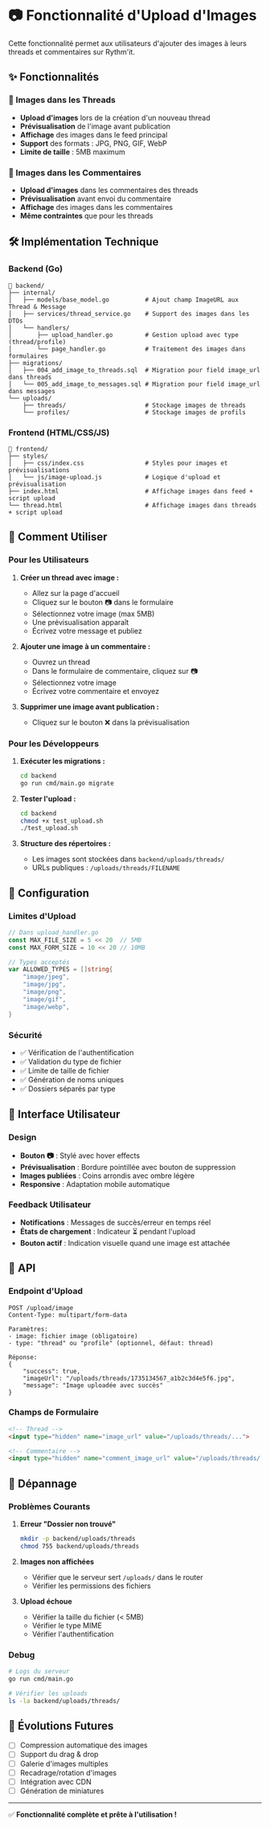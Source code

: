 # 📷 Fonctionnalité d'Upload d'Images

Cette fonctionnalité permet aux utilisateurs d'ajouter des images à leurs threads et commentaires sur Rythm'it.

## ✨ Fonctionnalités

### 🎯 Images dans les Threads
- **Upload d'images** lors de la création d'un nouveau thread
- **Prévisualisation** de l'image avant publication
- **Affichage** des images dans le feed principal
- **Support** des formats : JPG, PNG, GIF, WebP
- **Limite de taille** : 5MB maximum

### 💬 Images dans les Commentaires
- **Upload d'images** dans les commentaires des threads
- **Prévisualisation** avant envoi du commentaire
- **Affichage** des images dans les commentaires
- **Même contraintes** que pour les threads

## 🛠️ Implémentation Technique

### Backend (Go)
```
📁 backend/
├── internal/
│   ├── models/base_model.go          # Ajout champ ImageURL aux Thread & Message
│   ├── services/thread_service.go    # Support des images dans les DTOs
│   └── handlers/
│       ├── upload_handler.go         # Gestion upload avec type (thread/profile)
│       └── page_handler.go           # Traitement des images dans formulaires
├── migrations/
│   ├── 004_add_image_to_threads.sql  # Migration pour field image_url dans threads
│   └── 005_add_image_to_messages.sql # Migration pour field image_url dans messages
└── uploads/
    ├── threads/                      # Stockage images de threads
    └── profiles/                     # Stockage images de profils
```

### Frontend (HTML/CSS/JS)
```
📁 frontend/
├── styles/
│   ├── css/index.css                 # Styles pour images et prévisualisations
│   └── js/image-upload.js            # Logique d'upload et prévisualisation
├── index.html                        # Affichage images dans feed + script upload
└── thread.html                       # Affichage images dans threads + script upload
```

## 🚀 Comment Utiliser

### Pour les Utilisateurs

1. **Créer un thread avec image :**
   - Allez sur la page d'accueil
   - Cliquez sur le bouton 📷 dans le formulaire
   - Sélectionnez votre image (max 5MB)
   - Une prévisualisation apparaît
   - Écrivez votre message et publiez

2. **Ajouter une image à un commentaire :**
   - Ouvrez un thread
   - Dans le formulaire de commentaire, cliquez sur 📷
   - Sélectionnez votre image
   - Écrivez votre commentaire et envoyez

3. **Supprimer une image avant publication :**
   - Cliquez sur le bouton ❌ dans la prévisualisation

### Pour les Développeurs

1. **Exécuter les migrations :**
   ```bash
   cd backend
   go run cmd/main.go migrate
   ```

2. **Tester l'upload :**
   ```bash
   cd backend
   chmod +x test_upload.sh
   ./test_upload.sh
   ```

3. **Structure des répertoires :**
   - Les images sont stockées dans `backend/uploads/threads/`
   - URLs publiques : `/uploads/threads/FILENAME`

## 🔧 Configuration

### Limites d'Upload
```go
// Dans upload_handler.go
const MAX_FILE_SIZE = 5 << 20  // 5MB
const MAX_FORM_SIZE = 10 << 20 // 10MB

// Types acceptés
var ALLOWED_TYPES = []string{
    "image/jpeg",
    "image/jpg", 
    "image/png",
    "image/gif",
    "image/webp",
}
```

### Sécurité
- ✅ Vérification de l'authentification
- ✅ Validation du type de fichier
- ✅ Limite de taille de fichier
- ✅ Génération de noms uniques
- ✅ Dossiers séparés par type

## 🎨 Interface Utilisateur

### Design
- **Bouton 📷** : Stylé avec hover effects
- **Prévisualisation** : Bordure pointillée avec bouton de suppression
- **Images publiées** : Coins arrondis avec ombre légère
- **Responsive** : Adaptation mobile automatique

### Feedback Utilisateur
- **Notifications** : Messages de succès/erreur en temps réel
- **États de chargement** : Indicateur ⏳ pendant l'upload
- **Bouton actif** : Indication visuelle quand une image est attachée

## 📝 API

### Endpoint d'Upload
```
POST /upload/image
Content-Type: multipart/form-data

Paramètres:
- image: fichier image (obligatoire)
- type: "thread" ou "profile" (optionnel, défaut: thread)

Réponse:
{
    "success": true,
    "imageUrl": "/uploads/threads/1735134567_a1b2c3d4e5f6.jpg",
    "message": "Image uploadée avec succès"
}
```

### Champs de Formulaire
```html
<!-- Thread -->
<input type="hidden" name="image_url" value="/uploads/threads/...">

<!-- Commentaire -->  
<input type="hidden" name="comment_image_url" value="/uploads/threads/...">
```

## 🐛 Dépannage

### Problèmes Courants

1. **Erreur "Dossier non trouvé"**
   ```bash
   mkdir -p backend/uploads/threads
   chmod 755 backend/uploads/threads
   ```

2. **Images non affichées**
   - Vérifier que le serveur sert `/uploads/` dans le router
   - Vérifier les permissions des fichiers

3. **Upload échoue**
   - Vérifier la taille du fichier (< 5MB)
   - Vérifier le type MIME
   - Vérifier l'authentification

### Debug
```bash
# Logs du serveur
go run cmd/main.go 

# Vérifier les uploads
ls -la backend/uploads/threads/
```

## 🔄 Évolutions Futures

- [ ] Compression automatique des images
- [ ] Support du drag & drop
- [ ] Galerie d'images multiples
- [ ] Recadrage/rotation d'images
- [ ] Intégration avec CDN
- [ ] Génération de miniatures

---

✅ **Fonctionnalité complète et prête à l'utilisation !** 